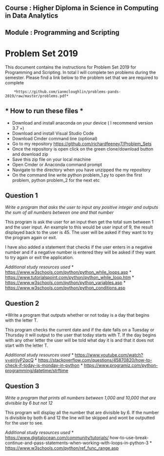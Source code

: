 ## Course : Higher Diploma in Science in Computing in Data Analytics
## Module : Programming and Scripting


# Problem Set 2019

This document contains the instructions for Problem Set 2019 for Programming and Scripting. In total I will
complete ten problems during the semester. Please find a link below to the problem set that we are required to
complete

        *https://github.com/ianmcloughlin/problems-pands-2019/raw/master/problems.pdf*

## * How to run these files *
   * Download and install anaconda on your device ( I recommend version 3.7 +) 
   * Download and install Visual Studio Code 
   * Download Cmder command line (optional)
   * Go to my repository https://github.com/richardfeeney7/Problem_Sets
   * Once the repository is open click on the green clone/download button and download zip
   * Save this zip file on your local machine
   * Open Cmder or Anaconda command prompt
   * Navigate to the directory when you have unzipped the my repository
   * On the command line write python problem_1.py to open the first problem, python problem_2 for the next etc

## Question 1

*Write a program that asks the user to input any positive integer and outputs the sum of all numbers between one and that number*

This program is ask the user for an input then get the total sum between 1 and the user input. An example to this would be user input of 9, the result displayed back to the user is 45. The user will be asked if they want to try the program again or exit. 

I have also added a statement that checks if the user enters in a negative number and if a negative number is entered they will be asked if they want to try again or exit the application. 

*Additional study resources used*
    * https://www.w3schools.com/python/python_while_loops.asp
    * https://www.tutorialspoint.com/python/python_while_loop.htm
    * https://www.w3schools.com/python/python_variables.asp
    * https://www.w3schools.com/python/python_conditions.asp

## Question 2

*Write a program that outputs whether or not today is a day that begins with the letter T.


This program checks the current date and if the date falls on a Tuesday or Thursday it will output to the user that today starts with T. If the day begins with any other letter the user will be told what day it is and that it does not start with the letter T. 


*Additional study resources used*
    * https://www.youtube.com/watch?v=eirjjyP2qcQ
    * https://stackoverflow.com/questions/45870820/how-to-check-if-today-is-monday-in-python
    * https://www.programiz.com/python-programming/datetime/strftime

## Question 3

*Write a program that prints all numbers between 1,000 and 10,000 that are divisible by 6 but not 12*


This program will display all the number that are divisible by 6. If the number is divisible by both 6 and 12 the line will be skipped and wont be outputted for the user to see.


*Additional study resources used*
    * https://www.digitalocean.com/community/tutorials/ how-to-use-break-continue-and-pass-statements-when-working-with-loops-in-python-3
    * https://www.w3schools.com/python/ref_func_range.asp
